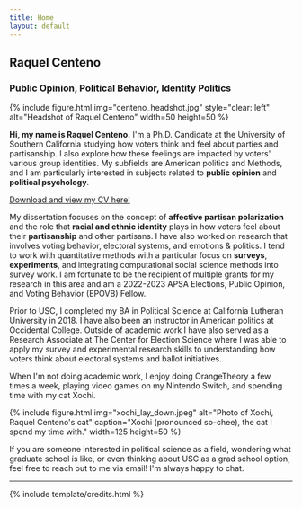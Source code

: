 ```yaml
---
title: Home
layout: default
---
```


## Raquel Centeno
### Public Opinion, Political Behavior, Identity Politics

{% include figure.html img="centeno_headshot.jpg" style="clear: left" alt="Headshot of Raquel Centeno" width=50 
  height=50 %}

**Hi, my name is Raquel Centeno.** I'm a Ph.D. Candidate at the University of Southern California studying how voters think and feel about parties and partisanship. I also explore how these feelings are impacted by voters' various group identities. My subfields are American politics and Methods, and I am particularly interested in subjects related to **public opinion** and **political psychology**.

[Download and view my CV here!](https://github.com/racenteno/racenteno.github.io/blob/213c28b1a94a2b9cced16d6945b4f6dada02b96a/static/centeno_cv.pdf)

My dissertation focuses on the concept of **affective partisan polarization** and the role that **racial and ethnic identity** plays in how voters feel about their **partisanship** and other partisans. I have also worked on research that involves voting behavior, electoral systems, and emotions & politics. I tend to work with quantitative methods with a particular focus on **surveys**, **experiments**, and integrating computational social science methods into survey work. I am fortunate to be the recipient of multiple grants for my research in this area and am a 2022-2023 APSA Elections, Public Opinion, and Voting Behavior (EPOVB) Fellow.

Prior to USC, I completed my BA in Political Science at California Lutheran University in 2018. I have also been an instructor in American politics at Occidental College. Outside of academic work I have also served as a Research Associate at The Center for Election Science where I was able to apply my survey and experimental research skills to understanding how voters think about electoral systems and ballot initiatives.

When I'm not doing academic work, I enjoy doing OrangeTheory a few times a week, playing video games on my Nintendo Switch, and spending time with my cat Xochi.

{% include figure.html img="xochi_lay_down.jpeg" alt="Photo of Xochi, Raquel Centeno's cat" caption="Xochi (pronounced so-chee), the cat I spend my time with." width=125 height=50 %}

If you are someone interested in political science as a field, wondering what graduate school is like, or even thinking about USC as a grad school option, feel free to reach out to me via email! I'm always happy to chat.

------

{% include template/credits.html %}
